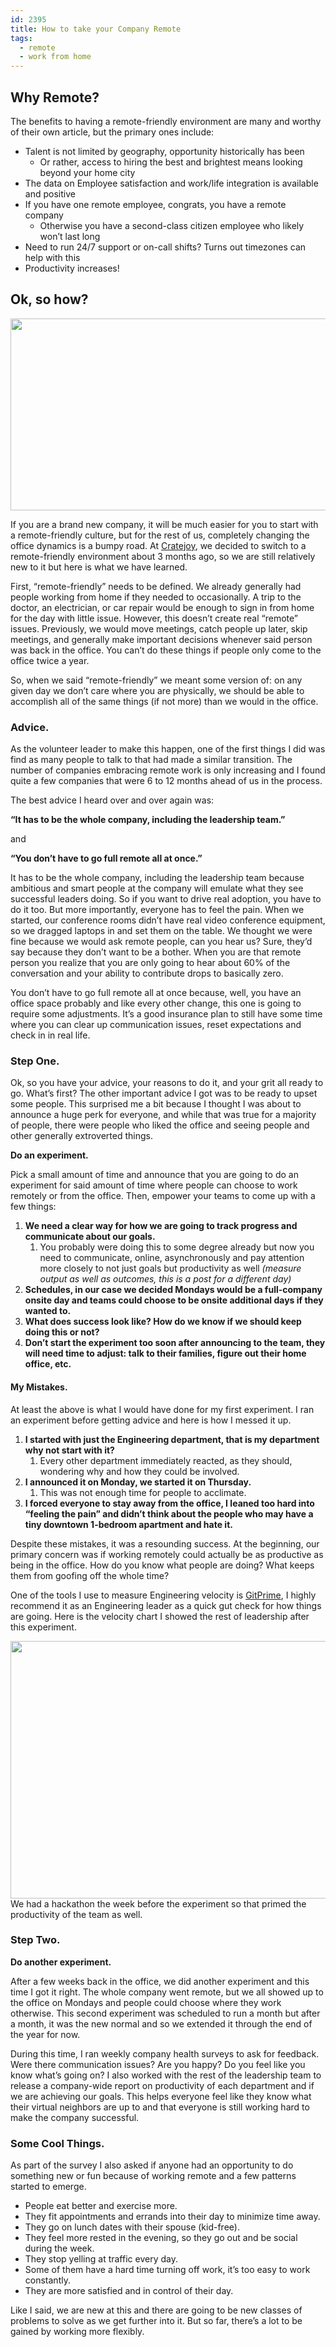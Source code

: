 ```yaml
---
id: 2395
title: How to take your Company Remote
tags:
  - remote
  - work from home
---
```

## Why Remote?
The benefits to having a remote-friendly environment are many and worthy of their own article, but the primary ones include:

  * Talent is not limited by geography, opportunity historically has been 
      * Or rather, access to hiring the best and brightest means looking beyond your home city
  * The data on Employee satisfaction and work/life integration is available and positive
  * If you have one remote employee, congrats, you have a remote company 
      * Otherwise you have a second-class citizen employee who likely won&#8217;t last long
  * Need to run 24/7 support or on-call shifts? Turns out timezones can help with this
  * Productivity increases!

## Ok, so how?

[<img class="aligncenter size-full wp-image-2397" src="https://tims.io/img/2018/09/Decoding-Dilbert-4.png" alt="" width="979" height="307" srcset="https://tims.io/img/2018/09/Decoding-Dilbert-4.png 979w, https://tims.io/img/2018/09/Decoding-Dilbert-4-300x94.png 300w, https://tims.io/img/2018/09/Decoding-Dilbert-4-768x241.png 768w, https://tims.io/img/2018/09/Decoding-Dilbert-4-830x260.png 830w, https://tims.io/img/2018/09/Decoding-Dilbert-4-230x72.png 230w, https://tims.io/img/2018/09/Decoding-Dilbert-4-350x110.png 350w, https://tims.io/img/2018/09/Decoding-Dilbert-4-480x151.png 480w" sizes="(max-width: 979px) 100vw, 979px" />](https://tims.io/img/2018/09/Decoding-Dilbert-4.png)

If you are a brand new company, it will be much easier for you to start with a remote-friendly culture, but for the rest of us, completely changing the office dynamics is a bumpy road. At [Cratejoy](https://www.cratejoy.com/), we decided to switch to a remote-friendly environment about 3 months ago, so we are still relatively new to it but here is what we have learned.

First, &#8220;remote-friendly&#8221; needs to be defined. We already generally had people working from home if they needed to occasionally. A trip to the doctor, an electrician, or car repair would be enough to sign in from home for the day with little issue. However, this doesn&#8217;t create real &#8220;remote&#8221; issues. Previously, we would move meetings, catch people up later, skip meetings, and generally make important decisions whenever said person was back in the office. You can&#8217;t do these things if people only come to the office twice a year.

So, when we said &#8220;remote-friendly&#8221; we meant some version of: on any given day we don&#8217;t care where you are physically, we should be able to accomplish all of the same things (if not more) than we would in the office.

### Advice.

As the volunteer leader to make this happen, one of the first things I did was find as many people to talk to that had made a similar transition. The number of companies embracing remote work is only increasing and I found quite a few companies that were 6 to 12 months ahead of us in the process.

The best advice I heard over and over again was:

**&#8220;It has to be the whole company, including the leadership team.&#8221;**

and

**&#8220;You don&#8217;t have to go full remote all at once.&#8221;**

It has to be the whole company, including the leadership team because ambitious and smart people at the company will emulate what they see successful leaders doing. So if you want to drive real adoption, you have to do it too. But more importantly, everyone has to feel the pain. When we started, our conference rooms didn&#8217;t have real video conference equipment, so we dragged laptops in and set them on the table. We thought we were fine because we would ask remote people, can you hear us? Sure, they&#8217;d say because they don&#8217;t want to be a bother. When you are that remote person you realize that you are only going to hear about 60% of the conversation and your ability to contribute drops to basically zero.

You don&#8217;t have to go full remote all at once because, well, you have an office space probably and like every other change, this one is going to require some adjustments. It&#8217;s a good insurance plan to still have some time where you can clear up communication issues, reset expectations and check in in real life.

### Step One.

Ok, so you have your advice, your reasons to do it, and your grit all ready to go. What&#8217;s first? The other important advice I got was to be ready to upset some people. This surprised me a bit because I thought I was about to announce a huge perk for everyone, and while that was true for a majority of people, there were people who liked the office and seeing people and other generally extroverted things.

**Do an experiment.**

Pick a small amount of time and announce that you are going to do an experiment for said amount of time where people can choose to work remotely or from the office. Then, empower your teams to come up with a few things:

  1. **We need a clear way for how we are going to track progress and communicate about our goals.** 
      1. You probably were doing this to some degree already but now you need to communicate, online, asynchronously and pay attention more closely to not just goals but productivity as well _(measure output as well as outcomes, this is a post for a different day)_
  2. **Schedules, in our case we decided Mondays would be a full-company onsite day and teams could choose to be onsite additional days if they wanted to.**
  3. **What does success look like? How do we know if we should keep doing this or not?**
  4. **Don&#8217;t start the experiment too soon after announcing to the team, they will need time to adjust: talk to their families, figure out their home office, etc.**

#### My Mistakes.

At least the above is what I would have done for my first experiment. I ran an experiment before getting advice and here is how I messed it up.

  1. **I started with just the Engineering department, that is my department why not start with it?** 
      1. Every other department immediately reacted, as they should, wondering why and how they could be involved.
  2. **I announced it on Monday, we started it on Thursday.** 
      1. This was not enough time for people to acclimate.
  3. **I forced everyone to stay away from the office, I leaned too hard into &#8220;feeling the pain&#8221; and didn&#8217;t think about the people who may have a tiny downtown 1-bedroom apartment and hate it.**

Despite these mistakes, it was a resounding success. At the beginning, our primary concern was if working remotely could actually be as productive as being in the office. How do you know what people are doing? What keeps them from goofing off the whole time?

One of the tools I use to measure Engineering velocity is [GitPrime](https://www.gitprime.com/), I highly recommend it as an Engineering leader as a quick gut check for how things are going. Here is the velocity chart I showed the rest of leadership after this experiment.

[<img class="aligncenter size-full wp-image-2396" src="https://tims.io/img/2018/09/remote_velocity.png" alt="" width="974" height="412" srcset="https://tims.io/img/2018/09/remote_velocity.png 974w, https://tims.io/img/2018/09/remote_velocity-300x127.png 300w, https://tims.io/img/2018/09/remote_velocity-768x325.png 768w, https://tims.io/img/2018/09/remote_velocity-830x351.png 830w, https://tims.io/img/2018/09/remote_velocity-230x97.png 230w, https://tims.io/img/2018/09/remote_velocity-350x148.png 350w, https://tims.io/img/2018/09/remote_velocity-480x203.png 480w" sizes="(max-width: 974px) 100vw, 974px" />](https://tims.io/img/2018/09/remote_velocity.png)We had a hackathon the week before the experiment so that primed the productivity of the team as well.

### Step Two.

**Do another experiment.**

After a few weeks back in the office, we did another experiment and this time I got it right. The whole company went remote, but we all showed up to the office on Mondays and people could choose where they work otherwise. This second experiment was scheduled to run a month but after a month, it was the new normal and so we extended it through the end of the year for now.

During this time, I ran weekly company health surveys to ask for feedback. Were there communication issues? Are you happy? Do you feel like you know what&#8217;s going on? I also worked with the rest of the leadership team to release a company-wide report on productivity of each department and if we are achieving our goals. This helps everyone feel like they know what their virtual neighbors are up to and that everyone is still working hard to make the company successful.

### Some Cool Things.

As part of the survey I also asked if anyone had an opportunity to do something new or fun because of working remote and a few patterns started to emerge.

  * People eat better and exercise more.
  * They fit appointments and errands into their day to minimize time away.
  * They go on lunch dates with their spouse (kid-free).
  * They feel more rested in the evening, so they go out and be social during the week.
  * They stop yelling at traffic every day.
  * Some of them have a hard time turning off work, it&#8217;s too easy to work constantly.
  * They are more satisfied and in control of their day.

Like I said, we are new at this and there are going to be new classes of problems to solve as we get further into it. But so far, there&#8217;s a lot to be gained by working more flexibly.
